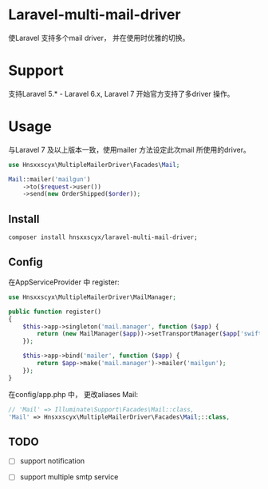 # Laravel-multi-mail-driver
使Laravel 支持多个mail driver， 并在使用时优雅的切换。

# Support
支持Laravel 5.* - Laravel 6.x, Laravel 7 开始官方支持了多driver 操作。

# Usage
与Laravel 7 及以上版本一致，使用mailer 方法设定此次mail 所使用的driver。
```php
use Hnsxxscyx\MultipleMailerDriver\Facades\Mail;

Mail::mailer('mailgun')
    ->to($request->user())
    ->send(new OrderShipped($order));
```

## Install
```
composer install hnsxxscyx/laravel-multi-mail-driver;
```

## Config
在AppServiceProvider 中 register:
``` php
use Hnsxxscyx\MultipleMailerDriver\MailManager;

public function register()
{
    $this->app->singleton('mail.manager', function ($app) {
        return (new MailManager($app))->setTransportManager($app['swift.transport']);
    });

    $this->app->bind('mailer', function ($app) {
        return $app->make('mail.manager')->mailer('mailgun');
    });
}
```

在config/app.php 中， 更改aliases Mail:
``` php
// 'Mail' => Illuminate\Support\Facades\Mail::class,
'Mail' => Hnsxxscyx\MultipleMailerDriver\Facades\Mail;::class,
```

## TODO
- [ ] support notification
- [ ] support multiple smtp service


